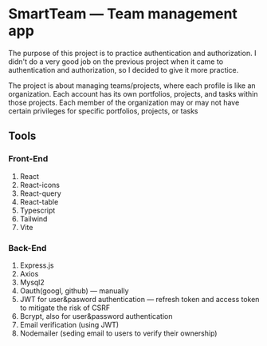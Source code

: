# SmartTeam — Team management app

The purpose of this project is to practice authentication and authorization. I didn't do a very good job on the previous project when it came to authentication and authorization, so I decided to give it more practice.

The project is about managing teams/projects, where each profile is like an organization. Each account has its own portfolios, projects, and tasks within those projects. Each member of the organization may or may not have certain privileges for specific portfolios, projects, or tasks

## Tools

### Front-End

1. React
2. React-icons
3. React-query
4. React-table
5. Typescript
6. Tailwind
10. Vite

### Back-End

1. Express.js
3. Axios
4. Mysql2
5. Oauth(googl, github) — manually
8. JWT for user&pasword authentication — refresh token and access token to mitigate the risk of CSRF
9. Bcrypt, also for user&password authentication
11. Email verification (using JWT)
12. Nodemailer (seding email to users to verify their ownership)
